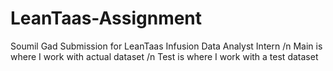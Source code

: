 # LeanTaas-Assignment
Soumil Gad Submission for LeanTaas Infusion Data Analyst Intern /n
Main is where I work with actual dataset /n
Test is where I work with a test dataset